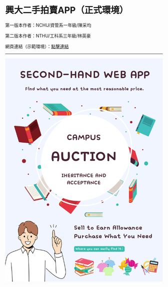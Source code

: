 <h1>興大二手拍賣APP（正式環境）</h1>
<p>第一版本作者：NCHU/資管系一年級/陳采均</p>
<p>第二版本作者：NTHU/工科系三年級/林英豪</p>
<p>網頁連結（示範環境）：<a href='https://tsaiii0109.github.io/nchu-secondHand/'>點擊連結</a></p>
<hr>
<!-- <img src='img/gold.jpg'> -->
<img src='img/final.png'>

